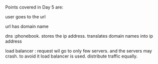 Points covered in Day 5 are: 

user goes to the url

url has domain name

dns :phonebook.  stores the ip address. translates domain names into ip address

load balancer : request wil go to only few servers. and the servers may crash. to avoid it load balancer is used. distribute traffic equally.
